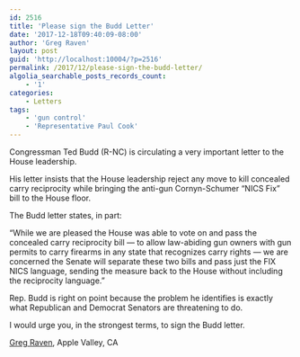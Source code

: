 ```yaml
---
id: 2516
title: 'Please sign the Budd Letter'
date: '2017-12-18T09:40:09-08:00'
author: 'Greg Raven'
layout: post
guid: 'http://localhost:10004/?p=2516'
permalink: /2017/12/please-sign-the-budd-letter/
algolia_searchable_posts_records_count:
    - '1'
categories:
    - Letters
tags:
    - 'gun control'
    - 'Representative Paul Cook'
---
```


Congressman Ted Budd (R-NC) is circulating a very important letter to the House leadership.

His letter insists that the House leadership reject any move to kill concealed carry reciprocity while bringing the anti-gun Cornyn-Schumer “NICS Fix” bill to the House floor.

The Budd letter states, in part:

“While we are pleased the House was able to vote on and pass the concealed carry reciprocity bill — to allow law-abiding gun owners with gun permits to carry firearms in any state that recognizes carry rights — we are concerned the Senate will separate these two bills and pass just the FIX NICS language, sending the measure back to the House without including the reciprocity language.”

Rep. Budd is right on point because the problem he identifies is exactly what Republican and Democrat Senators are threatening to do.

I would urge you, in the strongest terms, to sign the Budd letter.

[Greg Raven](https://www.gregraven.org), Apple Valley, CA